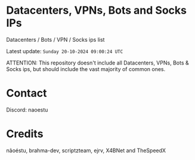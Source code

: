 # Datacenters, VPNs, Bots and Socks IPs
 
Datacenters / Bots / VPN / Socks ips list

Latest update: `Sunday 20-10-2024 09:00:24 UTC` 

ATTENTION: This repository doesn't include all Datacenters, VPNs, Bots & Socks ips, 
but should include the vast majority of common ones.

# Contact
Discord: naoestu

# Credits
nãoéstu, brahma-dev, scriptzteam, ejrv, X4BNet and TheSpeedX
